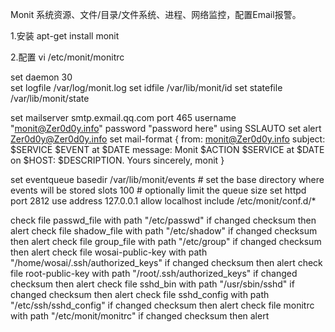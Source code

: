 Monit
系统资源、文件/目录/文件系统、进程、网络监控，配置Email报警。

1.安装
apt-get install monit

2.配置
vi /etc/monit/monitrc

  set daemon 30            
  set logfile /var/log/monit.log
  set idfile /var/lib/monit/id
  set statefile /var/lib/monit/state


set mailserver smtp.exmail.qq.com port 465 username "monit@Zer0d0y.info" password "password here" using SSLAUTO
set alert Zer0d0y@Zer0d0y.info
set mail-format {
  from: monit@Zer0d0y.info
  subject: $SERVICE $EVENT at $DATE
  message: Monit $ACTION $SERVICE at $DATE on $HOST: $DESCRIPTION.
           Yours sincerely,
           monit
}

  set eventqueue
      basedir /var/lib/monit/events # set the base directory where events will be stored
      slots 100                     # optionally limit the queue size
 set httpd
     port 2812
     use address 127.0.0.1
     allow localhost
   include /etc/monit/conf.d/*

check file passwd_file with path "/etc/passwd"
        if changed checksum then alert
check file shadow_file with path "/etc/shadow"
        if changed checksum then alert
check file group_file with path "/etc/group"
        if changed checksum then alert
check file wosai-public-key with path "/home/wosai/.ssh/authorized_keys"
        if changed checksum then alert
check file root-public-key with path "/root/.ssh/authorized_keys"
        if changed checksum then alert
check file sshd_bin with path "/usr/sbin/sshd"
        if changed checksum then alert
check file sshd_config with path "/etc/ssh/sshd_config"
        if changed checksum then alert
check file monitrc with path "/etc/monit/monitrc"
        if changed checksum then alert


